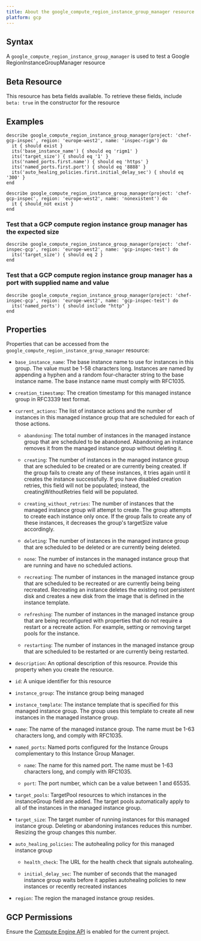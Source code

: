```yaml
---
title: About the google_compute_region_instance_group_manager resource
platform: gcp
---
```


## Syntax
A `google_compute_region_instance_group_manager` is used to test a Google RegionInstanceGroupManager resource


## Beta Resource
This resource has beta fields available. To retrieve these fields, include `beta: true` in the constructor for the resource

## Examples
```
describe google_compute_region_instance_group_manager(project: 'chef-gcp-inspec', region: 'europe-west2', name: 'inspec-rigm') do
  it { should exist }
  its('base_instance_name') { should eq 'rigm1' }
  its('target_size') { should eq '1' }
  its('named_ports.first.name') { should eq 'https' }
  its('named_ports.first.port') { should eq '8888' }
  its('auto_healing_policies.first.initial_delay_sec') { should eq '300' }
end

describe google_compute_region_instance_group_manager(project: 'chef-gcp-inspec', region: 'europe-west2', name: 'nonexistent') do
  it { should_not exist }
end
```

### Test that a GCP compute region instance group manager has the expected size

    describe google_compute_region_instance_group_manager(project: 'chef-inspec-gcp', region: 'europe-west2', name: 'gcp-inspec-test') do
      its('target_size') { should eq 2 }
    end

### Test that a GCP compute region instance group manager has a port with supplied name and value

    describe google_compute_region_instance_group_manager(project: 'chef-inspec-gcp', region: 'europe-west2', name: 'gcp-inspec-test') do
      its('named_ports') { should include "http" }
    end

## Properties
Properties that can be accessed from the `google_compute_region_instance_group_manager` resource:


  * `base_instance_name`: The base instance name to use for instances in this group. The value must be 1-58 characters long. Instances are named by appending a hyphen and a random four-character string to the base instance name. The base instance name must comply with RFC1035.

  * `creation_timestamp`: The creation timestamp for this managed instance group in RFC3339 text format.

  * `current_actions`: The list of instance actions and the number of instances in this managed instance group that are scheduled for each of those actions.

    * `abandoning`: The total number of instances in the managed instance group that are scheduled to be abandoned. Abandoning an instance removes it from the managed instance group without deleting it.

    * `creating`: The number of instances in the managed instance group that are scheduled to be created or are currently being created. If the group fails to create any of these instances, it tries again until it creates the instance successfully.  If you have disabled creation retries, this field will not be populated; instead, the creatingWithoutRetries field will be populated.

    * `creating_without_retries`: The number of instances that the managed instance group will attempt to create. The group attempts to create each instance only once. If the group fails to create any of these instances, it decreases the group's targetSize value accordingly.

    * `deleting`: The number of instances in the managed instance group that are scheduled to be deleted or are currently being deleted.

    * `none`: The number of instances in the managed instance group that are running and have no scheduled actions.

    * `recreating`: The number of instances in the managed instance group that are scheduled to be recreated or are currently being being recreated. Recreating an instance deletes the existing root persistent disk and creates a new disk from the image that is defined in the instance template.

    * `refreshing`: The number of instances in the managed instance group that are being reconfigured with properties that do not require a restart or a recreate action. For example, setting or removing target pools for the instance.

    * `restarting`: The number of instances in the managed instance group that are scheduled to be restarted or are currently being restarted.

  * `description`: An optional description of this resource. Provide this property when you create the resource.

  * `id`: A unique identifier for this resource

  * `instance_group`: The instance group being managed

  * `instance_template`: The instance template that is specified for this managed instance group. The group uses this template to create all new instances in the managed instance group.

  * `name`: The name of the managed instance group. The name must be 1-63 characters long, and comply with RFC1035.

  * `named_ports`: Named ports configured for the Instance Groups complementary to this Instance Group Manager.

    * `name`: The name for this named port. The name must be 1-63 characters long, and comply with RFC1035.

    * `port`: The port number, which can be a value between 1 and 65535.

  * `target_pools`: TargetPool resources to which instances in the instanceGroup field are added. The target pools automatically apply to all of the instances in the managed instance group.

  * `target_size`: The target number of running instances for this managed instance group. Deleting or abandoning instances reduces this number. Resizing the group changes this number.

  * `auto_healing_policies`: The autohealing policy for this managed instance group

    * `health_check`: The URL for the health check that signals autohealing.

    * `initial_delay_sec`: The number of seconds that the managed instance group waits before it applies autohealing policies to new instances or recently recreated instances

  * `region`: The region the managed instance group resides.


## GCP Permissions

Ensure the [Compute Engine API](https://console.cloud.google.com/apis/library/compute.googleapis.com/) is enabled for the current project.
